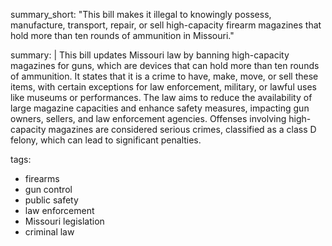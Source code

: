 summary_short: "This bill makes it illegal to knowingly possess, manufacture, transport, repair, or sell high-capacity firearm magazines that hold more than ten rounds of ammunition in Missouri."

summary: |
  This bill updates Missouri law by banning high-capacity magazines for guns, which are devices that can hold more than ten rounds of ammunition. It states that it is a crime to have, make, move, or sell these items, with certain exceptions for law enforcement, military, or lawful uses like museums or performances. The law aims to reduce the availability of large magazine capacities and enhance safety measures, impacting gun owners, sellers, and law enforcement agencies. Offenses involving high-capacity magazines are considered serious crimes, classified as a class D felony, which can lead to significant penalties.

tags:
  - firearms
  - gun control
  - public safety
  - law enforcement
  - Missouri legislation
  - criminal law
